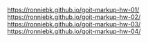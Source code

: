 https://ronniebk.github.io/goit-markup-hw-01/
https://ronniebk.github.io/goit-markup-hw-02/
https://ronniebk.github.io/goit-markup-hw-03/
https://ronniebk.github.io/goit-markup-hw-04/
